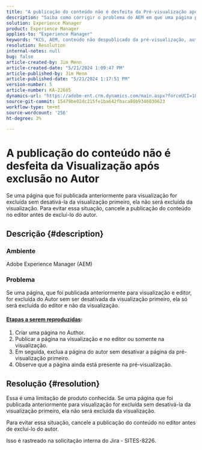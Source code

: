 ```yaml
---
title: "A publicação do conteúdo não é desfeita da Pré-visualização após exclusão do Autor"
description: "Saiba como corrigir o problema do AEM em que uma página publicada anteriormente para a pré-visualização e o editor é excluída do Autor sem desativá-la da pré-visualização primeiro."
solution: Experience Manager
product: Experience Manager
applies-to: "Experience Manager"
keywords: "KCS, AEM, conteúdo não despublicado da pré-visualização, autor, solução de problemas, Adobe Experience Manager"
resolution: Resolution
internal-notes: null
bug: false
article-created-by: Jim Menn
article-created-date: "5/21/2024 1:09:47 PM"
article-published-by: Jim Menn
article-published-date: "5/21/2024 1:17:51 PM"
version-number: 5
article-number: KA-22685
dynamics-url: "https://adobe-ent.crm.dynamics.com/main.aspx?forceUCI=1&pagetype=entityrecord&etn=knowledgearticle&id=ad48e763-7317-ef11-9f8a-6045bd006268"
source-git-commit: 15479be02dc215fe1ba642fbaca80b9346030623
workflow-type: tm+mt
source-wordcount: '256'
ht-degree: 3%

---
```


# A publicação do conteúdo não é desfeita da Visualização após exclusão no Autor


Se uma página que foi publicada anteriormente para visualização for excluída sem desativá-la da visualização primeiro, ela não será excluída da visualização. Para evitar essa situação, cancele a publicação do conteúdo no editor antes de excluí-lo do autor.

## Descrição {#description}


### Ambiente

Adobe Experience Manager (AEM)

### Problema

Se uma página, que foi publicada anteriormente para visualização e editor, for excluída do Autor sem ser desativada da visualização primeiro, ela só será excluída do editor e não da visualização.

#### <u>Etapas a serem reproduzidas</u>:

1. Criar uma página no Author.
2. Publicar a página na visualização e no editor ou somente na visualização.
3. Em seguida, exclua a página do autor sem desativar a página da pré-visualização primeiro.
4. Observe que a página ainda está presente na pré-visualização.





## Resolução {#resolution}


Essa é uma limitação de produto conhecida. Se uma página que foi publicada anteriormente para visualização for excluída sem desativá-la da visualização primeiro, ela não será excluída da visualização.

Para evitar essa situação, cancele a publicação do conteúdo no editor antes de excluí-lo do autor.

Isso é rastreado na solicitação interna do Jira - SITES-8226.
